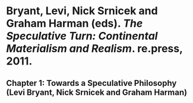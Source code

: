 Bryant, Levi, Nick Srnicek and Graham Harman (eds). *The Speculative Turn: Continental Materialism and Realism*. re.press, 2011.
===

Chapter 1: Towards a Speculative Philosophy (Levi Bryant, Nick Srnicek and Graham Harman)
---

